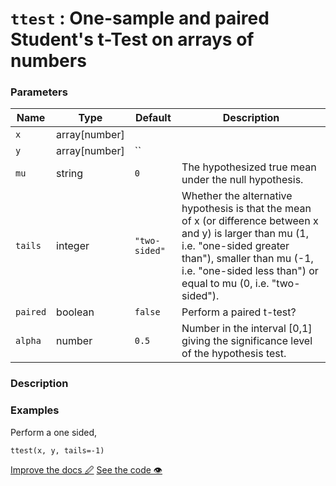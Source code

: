 <!--- Generated documentation. Do not edit! -->

# `ttest` : One-sample and paired Student's t-Test on arrays of numbers

### Parameters

Name | Type | Default | Description
---- | ---- | ------- | -----------
`x` | array[number] |  |
`y` | array[number] | `` | 
`mu` | string | `0` | The hypothesized true mean under the null hypothesis.
`tails` | integer | `"two-sided"` | Whether the alternative hypothesis is that the mean of x (or difference between x and y) is larger than mu (1, i.e. "one-sided greater than"), smaller than mu (-1, i.e. "one-sided less than") or equal to mu (0, i.e. "two-sided").
`paired` | boolean | `false` | Perform a paired t-test?
`alpha` | number | `0.5` | Number in the interval [0,1] giving the significance level of the hypothesis test.


### Description



### Examples

Perform a one sided, 
```mini
ttest(x, y, tails=-1)
```

<p class="tools">
  <a class="edit button" href="https://github.com/stencila/libcore/edit/master/defs/ttest.fun.xml" target="_blank">Improve the docs 🖉</a>
  <a class="code button" href="https://github.com/stencila/libcore/blob/master/js/src/ttest.js" target="_blank">See the code 👁</a>
</p>
